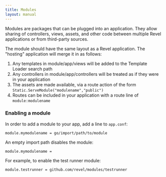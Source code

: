 ```yaml
---
title: Modules
layout: manual
---
```


Modules are packages that can be plugged into an application. They allow sharing of controllers, views, assets, and other code between multiple Revel applications or from third-party sources.

The module should have the same layout as a Revel application. The "hosting" application will merge it in as follows:

1. Any templates in module/app/views will be added to the Template Loader search path
2. Any controllers in module/app/controllers will be treated as if they were in your application
3. The assets are made available, via a route action of the form `Static.ServeModule("modulename","public")`
4. Routes can be included in your application with a route line of `module:modulename`

### Enabling a module

In order to add a module to your app, add a line to `app.conf`:

	module.mymodulename = go/import/path/to/module

An empty import path disables the module:

	module.mymodulename =

For example, to enable the test runner module:

	module.testrunner = github.com/revel/modules/testrunner
